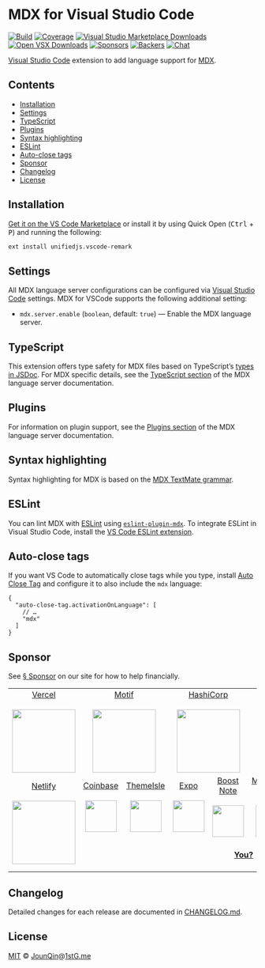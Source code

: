 # MDX for Visual Studio Code

[![Build][build-badge]][build]
[![Coverage][coverage-badge]][coverage]
[![Visual Studio Marketplace Downloads][marketplace-badge]][marketplace]
[![Open VSX Downloads][openvsx-badge]][openvsx]
[![Sponsors][sponsors-badge]][collective]
[![Backers][backers-badge]][collective]
[![Chat][chat-badge]][chat]

[Visual Studio Code][vscode] extension to add language support for [MDX][].

## Contents

*   [Installation](#installation)
*   [Settings](#settings)
*   [TypeScript](#typescript)
*   [Plugins](#plugins)
*   [Syntax highlighting](#syntax-highlighting)
*   [ESLint](#eslint)
*   [Auto-close tags](#auto-close-tags)
*   [Sponsor](#sponsor)
*   [Changelog](#changelog)
*   [License](#license)

## Installation

[Get it on the VS Code Marketplace][marketplace] or install it by using Quick
Open (<kbd>Ctrl</kbd> + <kbd>P</kbd>) and running the following:

```txt
ext install unifiedjs.vscode-remark
```

## Settings

All MDX language server configurations can be configured via
[Visual Studio Code][vscode] settings.
MDX for VSCode supports the following additional setting:

*   `mdx.server.enable` (`boolean`, default: `true`) —
    Enable the MDX language server.

## TypeScript

This extension offers type safety for MDX files based on TypeScript’s
[types in JSDoc][jsdoc].
For MDX specific details, see the
[TypeScript section](../language-server/README.md#typescript) of the MDX
language server documentation.

## Plugins

For information on plugin support, see the
[Plugins section](../language-server/README.md#plugins) of the MDX language
server documentation.

## Syntax highlighting

Syntax highlighting for MDX is based on the
[MDX TextMate grammar](https://github.com/wooorm/markdown-tm-language).

## ESLint

You can lint MDX with [ESLint][] using [`eslint-plugin-mdx`][eslint-plugin-mdx].
To integrate ESLint in Visual Studio Code, install the
[VS Code ESLint extension][vscode-eslint].

## Auto-close tags

If you want VS Code to automatically close tags while you type, install
[Auto Close Tag][] and configure it to also include the `mdx` language:

```jsonc
{
  "auto-close-tag.activationOnLanguage": [
    // …
    "mdx"
  ]
}
```

## Sponsor

See [§ Sponsor][sponsor] on our site for how to help financially.

<table>
<tr valign="middle">
<td width="20%" align="center" rowspan="2" colspan="2">
  <a href="https://vercel.com">Vercel</a><br><br>
  <a href="https://vercel.com"><img src="https://avatars1.githubusercontent.com/u/14985020?s=256&v=4" width="128"></a>
</td>
<td width="20%" align="center" rowspan="2" colspan="2">
  <a href="https://motif.land">Motif</a><br><br>
  <a href="https://motif.land"><img src="https://avatars1.githubusercontent.com/u/74457950?s=256&v=4" width="128"></a>
</td>
<td width="20%" align="center" rowspan="2" colspan="2">
  <a href="https://www.hashicorp.com">HashiCorp</a><br><br>
  <a href="https://www.hashicorp.com"><img src="https://avatars1.githubusercontent.com/u/761456?s=256&v=4" width="128"></a>
</td>
<td width="20%" align="center" rowspan="2" colspan="2">
  <a href="https://www.gitbook.com">GitBook</a><br><br>
  <a href="https://www.gitbook.com"><img src="https://avatars1.githubusercontent.com/u/7111340?s=256&v=4" width="128"></a>
</td>
<td width="20%" align="center" rowspan="2" colspan="2">
  <a href="https://www.gatsbyjs.org">Gatsby</a><br><br>
  <a href="https://www.gatsbyjs.org"><img src="https://avatars1.githubusercontent.com/u/12551863?s=256&v=4" width="128"></a>
</td>
</tr>
<tr valign="middle"></tr>
<tr valign="middle">
<td width="20%" align="center" rowspan="2" colspan="2">
  <a href="https://www.netlify.com">Netlify</a><br><br>
  <!--OC has a sharper image-->
  <a href="https://www.netlify.com"><img src="https://images.opencollective.com/netlify/4087de2/logo/256.png" width="128"></a>
</td>
<td width="10%" align="center">
  <a href="https://www.coinbase.com">Coinbase</a><br><br>
  <a href="https://www.coinbase.com"><img src="https://avatars1.githubusercontent.com/u/1885080?s=256&v=4" width="64"></a>
</td>
<td width="10%" align="center">
  <a href="https://themeisle.com">ThemeIsle</a><br><br>
  <a href="https://themeisle.com"><img src="https://avatars1.githubusercontent.com/u/58979018?s=128&v=4" width="64"></a>
</td>
<td width="10%" align="center">
  <a href="https://expo.io">Expo</a><br><br>
  <a href="https://expo.io"><img src="https://avatars1.githubusercontent.com/u/12504344?s=128&v=4" width="64"></a>
</td>
<td width="10%" align="center">
  <a href="https://boostnote.io">Boost Note</a><br><br>
  <a href="https://boostnote.io"><img src="https://images.opencollective.com/boosthub/6318083/logo/128.png" width="64"></a>
</td>
<td width="10%" align="center">
  <a href="https://markdown.space">Markdown Space</a><br><br>
  <a href="https://markdown.space"><img src="https://images.opencollective.com/markdown-space/e1038ed/logo/128.png" width="64"></a>
</td>
<td width="10%" align="center">
  <a href="https://www.holloway.com">Holloway</a><br><br>
  <a href="https://www.holloway.com"><img src="https://avatars1.githubusercontent.com/u/35904294?s=128&v=4" width="64"></a>
</td>
<td width="10%"></td>
<td width="10%"></td>
</tr>
<tr valign="middle">
<td width="100%" align="center" colspan="8">
  <br>
  <a href="https://opencollective.com/unified"><strong>You?</strong></a>
  <br><br>
</td>
</tr>
</table>

## Changelog

Detailed changes for each release are documented in [CHANGELOG.md](./CHANGELOG.md).

## License

[MIT][] © [JounQin][]@[1stG.me][]

[1stg.me]: https://www.1stg.me

[auto close tag]: https://marketplace.visualstudio.com/items?itemName=formulahendry.auto-close-tag

[backers-badge]: https://opencollective.com/unified/backers/badge.svg

[build-badge]: https://github.com/mdx-js/mdx-analyzer/workflows/main/badge.svg

[build]: https://github.com/mdx-js/mdx-analyzer/actions

[chat-badge]: https://img.shields.io/badge/chat-discussions-success.svg

[chat]: https://github.com/mdx-js/mdx/discussions

[collective]: https://opencollective.com/unified

[coverage-badge]: https://img.shields.io/codecov/c/github/mdx-js/mdx-analyzer/main.svg

[coverage]: https://codecov.io/github/mdx-js/mdx-analyzer

[eslint-plugin-mdx]: https://github.com/mdx-js/eslint-mdx

[eslint]: https://eslint.org

[jounqin]: https://GitHub.com/JounQin

[jsdoc]: https://www.typescriptlang.org/docs/handbook/jsdoc-supported-types.html

[marketplace-badge]: https://img.shields.io/visual-studio-marketplace/d/unifiedjs.vscode-mdx

[marketplace]: https://marketplace.visualstudio.com/items?itemName=unifiedjs.vscode-mdx

[mdx]: https://mdxjs.com

[mit]: http://opensource.org/licenses/MIT

[openvsx-badge]: https://img.shields.io/open-vsx/dt/unifiedjs/vscode-mdx

[openvsx]: https://open-vsx.org/extension/unifiedjs/vscode-mdx

[sponsor]: https://mdxjs.com/community/sponsor/

[sponsors-badge]: https://opencollective.com/unified/sponsors/badge.svg

[vscode-eslint]: https://github.com/microsoft/vscode-eslint

[vscode]: https://code.visualstudio.com
